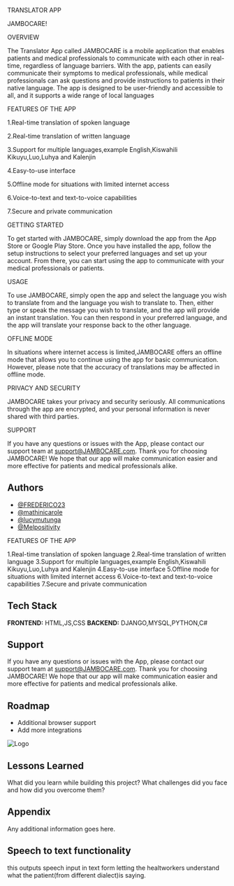 TRANSLATOR APP

JAMBOCARE!

OVERVIEW

The Translator App called JAMBOCARE is a mobile application that enables patients and medical professionals to communicate with each other in real-time, regardless of language barriers. With the app, patients can easily communicate their symptoms to medical professionals, while medical professionals can ask questions and provide instructions to patients in their native language. The app is designed to be user-friendly and accessible to all, and it supports a wide range of local languages

FEATURES OF THE APP

1.Real-time translation of spoken language

2.Real-time translation of written language

3.Support for multiple languages,example English,Kiswahili Kikuyu,Luo,Luhya and Kalenjin

4.Easy-to-use interface

5.Offline mode for situations with limited internet access

6.Voice-to-text and text-to-voice capabilities

7.Secure and private communication


GETTING STARTED

To get started with JAMBOCARE, simply download the app from the App Store or Google Play Store. Once you have installed the app, follow the setup instructions to select your preferred languages and set up your account. From there, you can start using the app to communicate with your medical professionals or patients.

USAGE

To use JAMBOCARE, simply open the app and select the language you wish to translate from and the language you wish to translate to. Then, either type or speak the message you wish to translate, and the app will provide an instant translation. You can then respond in your preferred language, and the app will translate your response back to the other language.

OFFLINE MODE

In situations where internet access is limited,JAMBOCARE offers an offline mode that allows you to continue using the app for basic communication. However, please note that the accuracy of translations may be affected in offline mode.

PRIVACY AND SECURITY

JAMBOCARE takes your privacy and security seriously. All communications through the app are encrypted, and your personal information is never shared with third parties.

SUPPORT

If you have any questions or issues with the App, please contact our support team at support@JAMBOCARE.com.
Thank you for choosing JAMBOCARE! We hope that our app will make communication easier and more effective for patients and medical professionals alike.

## Authors

- [@FREDERICO23](https://www.github.com/melpositivity)
- [@mathinicarole](https://www.github.com/mathinicarole)
- [@lucymutunga](https://www.github.com/lucymutunga)
- [@Melpositivity](https://www.github.com/Melpositivity)

FEATURES OF THE APP

1.Real-time translation of spoken language
2.Real-time translation of written language
3.Support for multiple languages,example English,Kiswahili Kikuyu,Luo,Luhya and Kalenjin
4.Easy-to-use interface
5.Offline mode for situations with limited internet access
6.Voice-to-text and text-to-voice capabilities
7.Secure and private communication

## Tech Stack

**FRONTEND:** HTML,JS,CSS
**BACKEND:** DJANGO,MYSQL,PYTHON,C#

## Support

If you have any questions or issues with the App, please contact our support team at support@JAMBOCARE.com.
Thank you for choosing JAMBOCARE! We hope that our app will make communication easier and more effective for patients and medical professionals alike.

## Roadmap

- Additional browser support
- Add more integrations

![Logo](https://dev-to-uploads.s3.amazonaws.com/uploads/articles/th5xamgrr6se0x5ro4g6.png)

## Lessons Learned

What did you learn while building this project? What challenges did you face and how did you overcome them?

## Appendix

Any additional information goes here.

## Speech to text functionality

this outputs speech input in text form letting the healtworkers understand what the patient(from different dialect)is saying.

